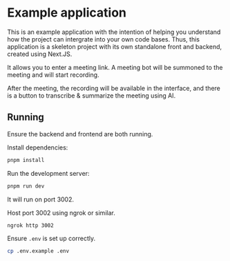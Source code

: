 # Example application

This is an example application with the intention of helping you understand how the project can intergrate into your own code bases.
Thus, this application is a skeleton project with its own standalone front and backend, created using Next.JS.

It allows you to enter a meeting link. A meeting bot will be summoned to the meeting and will start recording.

After the meeting, the recording will be available in the interface, and there is a button to transcribe & summarize the meeting using AI.

## Running

Ensure the backend and frontend are both running. 

Install dependencies:

```bash
pnpm install
```

Run the development server:

```bash
pnpm run dev
```

It will run on port 3002.

Host port 3002 using ngrok or similar.

```bash
ngrok http 3002
```

Ensure `.env` is set up correctly.

```bash
cp .env.example .env
```

